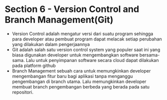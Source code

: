 # Section 6 - Version Control and Branch Management(Git)
- Version Control adalah mengatur versi dari suatu program sehingga para developer atau pembuat program dapat melacak setiap perubahan yang dilakukan dalam pengerjaannya
- Git adalah salah satu version control system yang populer saat ini yang biasa digunakan developer untuk mengembangkan software bersama-sama. Lalu untuk penyimpanan software secara cloud dapat dilakukan pada platform github
- Branch Management sebuah cara untuk memungkinkan developer mengembangan fitur baru bagi aplikasi tanpa menganggu pengembangan di branch utama. Lalu 
memungkinkan developer membuat branch pengembangan berbeda yang berada pada satu repositori. 
